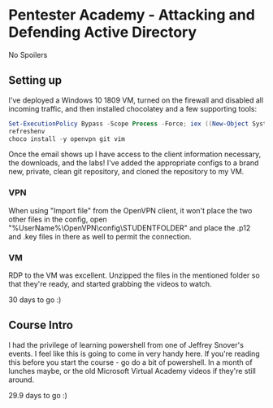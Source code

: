 # Pentester Academy - Attacking and Defending Active Directory

No Spoilers

## Setting up

I've deployed a Windows 10 1809 VM, turned on the firewall and disabled all incoming traffic, and then installed chocolatey and a few supporting tools:

```powershell
Set-ExecutionPolicy Bypass -Scope Process -Force; iex ((New-Object System.Net.WebClient).DownloadString('https://chocolatey.org/install.ps1'))
refreshenv
choco install -y openvpn git vim
```
Once the email shows up I have access to the client information necessary, the downloads, and the labs! I've added the appropriate configs to a brand new, private, clean git repository, and cloned the repository to my VM.

### VPN

When using "Import file" from the OpenVPN client, it won't place the two other files in the config, open "%UserName%\OpenVPN\config\STUDENTFOLDER" and place the .p12 and .key files in there as well to permit the connection.

### VM

RDP to the VM was excellent. Unzipped the files in the mentioned folder so that they're ready, and started grabbing the videos to watch.

30 days to go :)

## Course Intro

I had the privilege of learning powershell from one of Jeffrey Snover's events. I feel like this is going to come in very handy here. If you're reading this before you start the course - go do a bit of powershell. In a month of lunches maybe, or the old Microsoft Virtual Academy videos if they're still around.

29.9 days to go :)
